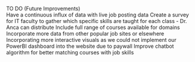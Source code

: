 TO DO (Future Improvements)<br>
Have a continuous influx of data with live job posting data
Create a survey for IT faculty to gather which specific skills are taught for each class - Dr. Anca can distribute
Include full range of courses available for domains
Incorporate more data from other popular job sites or elsewhere
Incorporating more interactive visuals as we could not implement our PowerBI dashboard into the website due to paywall
Improve chatbot algorithm for better matching courses with job skills
